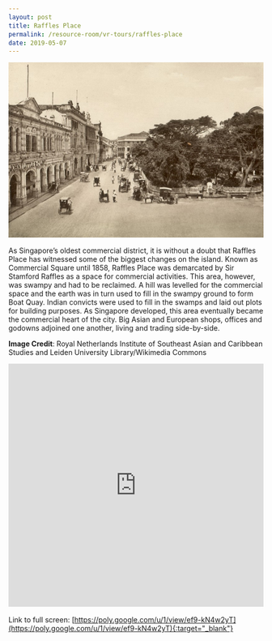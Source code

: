 ```yaml
---
layout: post
title: Raffles Place
permalink: /resource-room/vr-tours/raffles-place
date: 2019-05-07
---
```


![Banner for Raffles Place VR Tour](/images/banner-vr-tours-raffles-place.jpg)

As Singapore’s oldest commercial district, it is without a doubt that Raffles Place has witnessed some of the biggest changes on the island. Known as Commercial Square until 1858, Raffles Place was demarcated by Sir Stamford Raffles as a space for commercial activities. This area, however, was swampy and had to be reclaimed. A hill was levelled for the commercial space and the earth was in turn used to fill in the swampy ground to form Boat Quay. Indian convicts were used to fill in the swamps and laid out plots for building purposes. As Singapore developed, this area eventually became the commercial heart of the city. Big Asian and European shops, offices and godowns adjoined one another, living and trading side-by-side.

**Image Credit**: Royal Netherlands Institute of Southeast Asian and Caribbean Studies and Leiden University Library/Wikimedia Commons

<iframe width="100%" height="480px" src="https://poly.google.com/view/ef9-kN4w2yT/embed?chrome=min" frameborder="0" style="border:none;" allowvr="yes" allow="vr; xr; accelerometer; magnetometer; gyroscope; autoplay;" allowfullscreen mozallowfullscreen="true" webkitallowfullscreen="true" onmousewheel="" ></iframe>

Link to full screen: [https://poly.google.com/u/1/view/ef9-kN4w2yT](https://poly.google.com/u/1/view/ef9-kN4w2yT){:target="_blank"}
